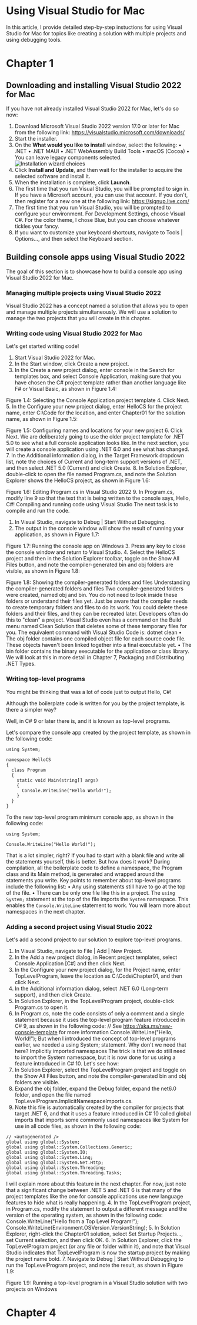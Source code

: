 # Using Visual Studio for Mac

In this article, I provide detailed step-by-step instuctions for using Visual Studio for Mac for topics like creating a solution with multiple projects and using debugging tools.

# Chapter 1

## Downloading and installing Visual Studio 2022 for Mac

If you have not already installed Visual Studio 2022 for Mac, let's do so now:

1.	Download Microsoft Visual Studio 2022 version 17.0 or later for Mac from the following link: https://visualstudio.microsoft.com/downloads/
2.	Start the installer.
3.	On the **What would you like to install** window, select the following:
•	.NET
•	.NET MAUI
•	.NET WebAssembly Build Tools
•	macOS (Cocoa)
•	You can leave legacy components selected.
![Installation wizard choices](B17442_01_01_Mac.png)
5.	Click **Install and Update**, and then wait for the installer to acquire the selected software and install it.
6.	When the installation is complete, click **Launch**.
7.	The first time that you run Visual Studio, you will be prompted to sign in. If you have a Microsoft account, you can use that account. If you don't, then register for a new one at the following link: https://signup.live.com/
8.	The first time that you run Visual Studio, you will be prompted to configure your environment. For Development Settings, choose Visual C#. For the color theme, I chose Blue, but you can choose whatever tickles your fancy.
9.	If you want to customize your keyboard shortcuts, navigate to Tools | Options…, and then select the Keyboard section.

## Building console apps using Visual Studio 2022

The goal of this section is to showcase how to build a console app using Visual Studio 2022 for Mac. 

### Managing multiple projects using Visual Studio 2022

Visual Studio 2022 has a concept named a solution that allows you to open and manage multiple projects simultaneously. We will use a solution to manage the two projects that you will create in this chapter.

### Writing code using Visual Studio 2022 for Mac

Let's get started writing code!

1.	Start Visual Studio 2022 for Mac.
2.	In the Start window, click Create a new project.
3.	In the Create a new project dialog, enter console in the Search for templates box, and select Console Application, making sure that you have chosen the C# project template rather than another language like F# or Visual Basic, as shown in Figure 1.4:
 
Figure 1.4: Selecting the Console Application project template
4.	Click Next.
5.	In the Configure your new project dialog, enter HelloCS for the project name, enter C:\Code for the location, and enter Chapter01 for the solution name, as shown in Figure 1.5:
 
Figure 1.5: Configuring names and locations for your new project
6.	Click Next.
We are deliberately going to use the older project template for .NET 5.0 to see what a full console application looks like. In the next section, you will create a console application using .NET 6.0 and see what has changed.
7.	In the Additional information dialog, in the Target Framework dropdown list, note the choices of Current and long-term support versions of .NET, and then select .NET 5.0 (Current) and click Create.
8.	In Solution Explorer, double-click to open the file named Program.cs, and note the Solution Explorer shows the HelloCS project, as shown in Figure 1.6:
 
Figure 1.6: Editing Program.cs in Visual Studio 2022
9.	In Program.cs, modify line 9 so that the text that is being written to the console says, Hello, C#!
Compiling and running code using Visual Studio
The next task is to compile and run the code.
1.	In Visual Studio, navigate to Debug | Start Without Debugging. 
2.	The output in the console window will show the result of running your application, as shown in Figure 1.7:
 
Figure 1.7: Running the console app on Windows
3.	Press any key to close the console window and return to Visual Studio.
4.	Select the HelloCS project and then in the Solution Explorer toolbar, toggle on the Show All Files button, and note the compiler-generated bin and obj folders are visible, as shown in Figure 1.8:
 
 Figure 1.8: Showing the compiler-generated folders and files
Understanding the compiler-generated folders and files
Two compiler-generated folders were created, named obj and bin. You do not need to look inside these folders or understand their files yet. Just be aware that the compiler needs to create temporary folders and files to do its work. You could delete these folders and their files, and they can be recreated later. Developers often do this to "clean" a project. Visual Studio even has a command on the Build menu named Clean Solution that deletes some of these temporary files for you. The equivalent command with Visual Studio Code is: dotnet clean
•	The obj folder contains one compiled object file for each source code file. These objects haven't been linked together into a final executable yet. 
•	The bin folder contains the binary executable for the application or class library. We will look at this in more detail in Chapter 7, Packaging and Distributing .NET Types.
### Writing top-level programs

You might be thinking that was a lot of code just to output Hello, C#! 

Although the boilerplate code is written for you by the project template, is there a simpler way?

Well, in C# 9 or later there is, and it is known as top-level programs.

Let's compare the console app created by the project template, as shown in the following code:
```
using System;

namespace HelloCS
{
  class Program
  {
    static void Main(string[] args)
    {
      Console.WriteLine("Hello World!");
    }
  }
}
```
To the new top-level program minimum console app, as shown in the following code:
```
using System;

Console.WriteLine("Hello World!");
```
That is a lot simpler, right? If you had to start with a blank file and write all the statements yourself, this is better. But how does it work? 
During compilation, all the boilerplate code to define a namespace, the Program class and its Main method, is generated and wrapped around the statements you write. 
Key points to remember about top-level programs include the following list:
•	Any using statements still have to go at the top of the file. 
•	There can be only one file like this in a project.
The `using System;` statement at the top of the file imports the `System` namespace. This enables the `Console.WriteLine` statement to work. You will learn more about namespaces in the next chapter. 

### Adding a second project using Visual Studio 2022

Let's add a second project to our solution to explore top-level programs.

1.	In Visual Studio, navigate to File | Add | New Project.
2.	In the Add a new project dialog, in Recent project templates, select Console Application [C#] and then click Next.
3.	In the Configure your new project dialog, for the Project name, enter TopLevelProgram, leave the location as C:\Code\Chapter01, and then click Next.
4.	In the Additional information dialog, select .NET 6.0 (Long-term support), and then click Create.
5.	In Solution Explorer, in the TopLevelProgram project, double-click Program.cs to open it.
6.	In Program.cs, note the code consists of only a comment and a single statement because it uses the top-level program feature introduced in C# 9, as shown in the following code:
// See https://aka.ms/new-console-template for more information
Console.WriteLine("Hello, World!");
But when I introduced the concept of top-level programs earlier, we needed a using System; statement. Why don't we need that here?
Implicitly imported namespaces
The trick is that we do still need to import the System namespace, but it is now done for us using a feature introduced in C# 10. Let's see how:
1.	In Solution Explorer, select the TopLevelProgram project and toggle on the Show All Files button, and note the compiler-generated bin and obj folders are visible.
2.	Expand the obj folder, expand the Debug folder, expand the net6.0 folder, and open the file named TopLevelProgram.ImplicitNamespaceImports.cs.
3.	Note this file is automatically created by the compiler for projects that target .NET 6, and that it uses a feature introduced in C# 10 called global imports that imports some commonly used namespaces like System for use in all code files, as shown in the following code:
```
// <autogenerated />
global using global::System;
global using global::System.Collections.Generic;
global using global::System.IO;
global using global::System.Linq;
global using global::System.Net.Http;
global using global::System.Threading;
global using global::System.Threading.Tasks;
```
I will explain more about this feature in the next chapter. For now, just note that a significant change between .NET 5 and .NET 6 is that many of the project templates like the one for console applications use new language features to hide what is really happening.
4.	In the TopLevelProgram project, in Program.cs, modify the statement to output a different message and the version of the operating system, as shown in the following code:
Console.WriteLine("Hello from a Top Level Program!");
Console.WriteLine(Environment.OSVersion.VersionString);
5.	In Solution Explorer, right-click the Chapter01 solution, select Set Startup Projects…, set Current selection, and then click OK. 
6.	In Solution Explorer, click the TopLevelProgram project (or any file or folder within it), and note that Visual Studio indicates that TopLevelProgram is now the startup project by making the project name bold.
7.	Navigate to Debug | Start Without Debugging to run the TopLevelProgram project, and note the result, as shown in Figure 1.9:
 
Figure 1.9: Running a top-level program in a Visual Studio solution with two projects on Windows


# Chapter 4


